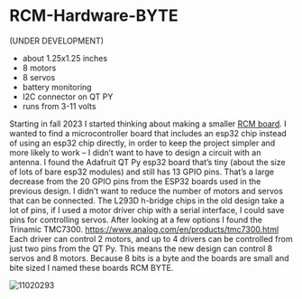 # RCM-Hardware-BYTE

(UNDER DEVELOPMENT)

* about 1.25x1.25 inches
* 8 motors
* 8 servos
* battery monitoring
* I2C connector on QT PY
* runs from 3-11 volts

Starting in fall 2023 I started thinking about making a smaller [RCM board](https://github.com/RCMgames/RCM_hardware_documentation_and_user_guide/tree/v1/Robot%20Control%20Module/circuit%20diagram%20and%20fritzing%20design).
I wanted to find a microcontroller board that includes an esp32 chip instead of using an esp32 chip directly, in order to keep the project simpler and more likely to work – I didn’t want to have to design a circuit with an antenna.
I found the Adafruit QT Py esp32 board that’s tiny (about the size of lots of bare esp32 modules) and still has 13 GPIO pins.
That’s a large decrease from the 20 GPIO pins from the ESP32 boards used in the previous design. I didn’t want to reduce the number of motors and servos that can be connected.
The L293D h-bridge chips in the old design take a lot of pins, if I used a motor driver chip with a serial interface, I could save pins for controlling servos.
After looking at a few options I found the Trinamic TMC7300. https://www.analog.com/en/products/tmc7300.html
Each driver can control 2 motors, and up to 4 drivers can be controlled from just two pins from the QT Py.
This means the new design can control 8 servos and 8 motors. Because 8 bits is a byte and the boards are small and bite sized I named these boards RCM BYTE.

![11020293](https://github.com/RCMgames/RCM-Hardware-BYTE/assets/59814881/c987c97d-4fd9-44b2-9f5a-b85f4dfdcac6)
